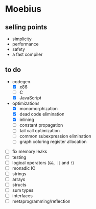 # Moebius

## selling points

- simplicity
- performance
- safety
- a fast compiler

## to do

- codegen
  - [x] x86
  - [ ] C
  - [x] JavaScript
- optimizations
  - [x] monomorphization
  - [x] dead code elimination
  - [x] inlining
  - [ ] constant propagation
  - [ ] tail call optimization
  - [ ] common subexpression elimination
  - [ ] graph coloring register allocation
- [ ] fix memory leaks
- [ ] testing
- [ ] logical operators (`&&`, `||` and `!`)
- [ ] monadic IO
- [ ] strings
- [ ] arrays
- [ ] structs
- [ ] sum types
- [ ] interfaces
- [ ] metaprogramming/reflection
